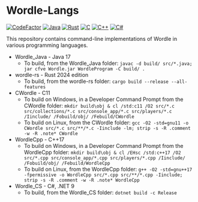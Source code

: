 # Wordle-Langs

[![CodeFactor](https://www.codefactor.io/repository/github/the-mighty-mo/wordle-langs/badge)](https://www.codefactor.io/repository/github/the-mighty-mo/wordle-langs)
[![Java](https://github.com/the-mighty-mo/Wordle-Langs/actions/workflows/java.yml/badge.svg)](https://github.com/the-mighty-mo/Wordle-Langs/actions/workflows/java.yml)
[![Rust](https://github.com/the-mighty-mo/Wordle-Langs/actions/workflows/rust.yml/badge.svg)](https://github.com/the-mighty-mo/Wordle-Langs/actions/workflows/rust.yml)
[![C](https://github.com/the-mighty-mo/Wordle-Langs/actions/workflows/c.yml/badge.svg)](https://github.com/the-mighty-mo/Wordle-Langs/actions/workflows/c.yml)
[![C++](https://github.com/the-mighty-mo/Wordle-Langs/actions/workflows/cpp.yml/badge.svg)](https://github.com/the-mighty-mo/Wordle-Langs/actions/workflows/cpp.yml)
[![C#](https://github.com/the-mighty-mo/Wordle-Langs/actions/workflows/c%23.yml/badge.svg)](https://github.com/the-mighty-mo/Wordle-Langs/actions/workflows/c%23.yml)

This repository contains command-line implementations of Wordle in various programming languages.

- Wordle_Java - Java 17
  - To build, from the Wordle_Java folder:
    `javac -d build/ src/*.java; jar cfve Wordle.jar WordleProgram -C build/ .`
- wordle-rs - Rust 2024 edition
  - To build, from the wordle-rs folder:
    `cargo build --release --all-features`
- CWordle - C11
  - To build on Windows, in a Developer Command Prompt from the CWordle folder:
    `mkdir build\obj & cl /std:c11 /O2 src/*.c src/collections/*.c src/console_app/*.c src/players/*.c /Iinclude/ /Fobuild/obj/ /Febuild/CWordle`
  - To build on Linux, from the CWordle folder:
    `gcc -O2 -std=gnu11 -o CWordle src/*.c src/**/*.c -Iinclude -lm; strip -s -R .comment -w -R .note* CWordle`
- WordleCpp - C++17
  - To build on Windows, in a Developer Command Prompt from the WordleCpp folder:
    `mkdir build\obj & cl /EHsc /std:c++17 /O2 src/*.cpp src/console_app/*.cpp src/players/*.cpp /Iinclude/ /Fobuild/obj/ /Febuild/WordleCpp`
  - To build on Linux, from the WordleCpp folder:
    `g++ -O2 -std=gnu++17 -fpermissive -o WordleCpp src/*.cpp src/**/*.cpp -Iinclude; strip -s -R .comment -w -R .note* WordleCpp`
- Wordle_CS - C#, .NET 9
  - To build, from the Wordle_CS folder:
    `dotnet build -c Release`
